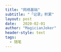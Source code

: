 ```yaml
---
title: "网络基础"
subtitle: "「记录」积累"
layout: post
date:   2020-02-01
author: "MagicianJoker"
header-style: text
tags:
  - 随笔
---
```

